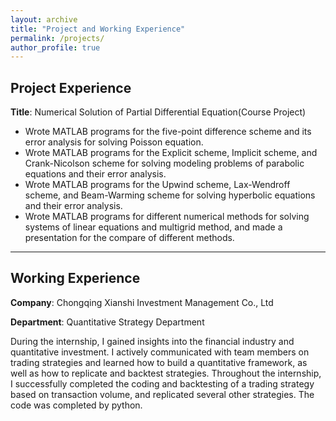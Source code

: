 ```yaml
---
layout: archive
title: "Project and Working Experience"
permalink: /projects/
author_profile: true
---
```

## Project Experience
**Title**: Numerical Solution of Partial Differential Equation(Course Project)

- Wrote MATLAB programs for the five-point difference scheme and its error analysis for solving Poisson equation. 
- Wrote MATLAB programs for the Explicit scheme, Implicit scheme, and Crank-Nicolson scheme for solving modeling problems of parabolic equations and their error analysis.
- Wrote MATLAB programs for the Upwind scheme, Lax-Wendroff scheme, and Beam-Warming scheme for solving hyperbolic equations and their error analysis.
- Wrote MATLAB programs for different numerical methods for solving systems of linear equations and multigrid method, and made a presentation for the compare of different methods.

***

## Working Experience
**Company**: Chongqing Xianshi Investment Management Co., Ltd

**Department**: Quantitative Strategy Department 

During the internship, I gained insights into the financial industry and quantitative investment. 
I actively communicated with team members on trading strategies and learned how to build a quantitative framework, 
as well as how to replicate and backtest strategies. Throughout the internship, I successfully completed the coding 
and backtesting of a trading strategy based on transaction volume, and replicated several other strategies. The code was completed by python.
